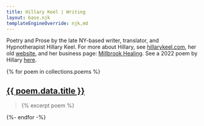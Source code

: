 ```yaml
---
title: Hillary Keel | Writing
layout: base.njk
templateEngineOverride: njk,md
---
```


  Poetry and Prose by the late NY-based writer, translator, and Hypnotherapist Hillary Keel. For more about Hillary, see <a href="https://hillarykeel.com">hillarykeel.com</a>, her old <a href="https://hillary16.herokuapp.com">website</a>, and her business page: <a href="https://millbrookhealing.com">Millbrook Healing</a>. See a 2022 poem by Hillary <a href="https://livemag.org/issue_19/keel">here</a>.</p>


{% for poem in collections.poems %}
  <h2><a href="{{ poem.url }}">{{ poem.data.title }}</a></h2>

  <blockquote>{% excerpt poem %}</blockquote>
  
{%- endfor -%}

